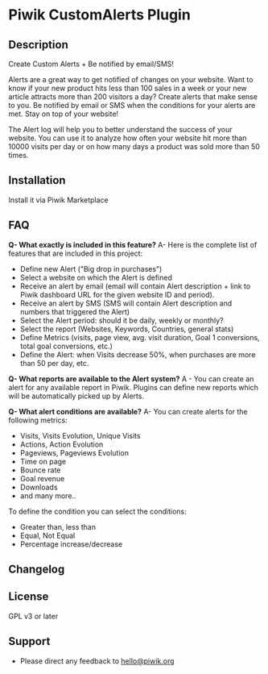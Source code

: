 # Piwik CustomAlerts Plugin 

## Description

Create Custom Alerts + Be notified by email/SMS!

Alerts are a great way to get notified of changes on your website. Want to know if your new product hits less than 100 sales in a week or your new article attracts more than 200 visitors a day? Create alerts that make sense to you. Be notified by email or SMS when the conditions for your alerts are met. Stay on top of your website!

The Alert log will help you to better understand the success of your website. You can use it to analyze how often your website hit more than 10000 visits per day or on how many days a product was sold more than 50 times.

## Installation

Install it via Piwik Marketplace

## FAQ

__Q- What exactly is included in this feature?__
A- Here is the complete list of features that are included in this project:

* Define new Alert ("Big drop in purchases")
* Select a website on which the Alert is defined
* Receive an alert by email (email will contain Alert description + link to Piwik dashboard URL for the given website ID and period).
* Receive an alert by SMS (SMS will contain Alert description and numbers that triggered the Alert)
* Select the Alert period: should it be daily, weekly or monthly?
* Select the report (Websites, Keywords, Countries, general stats)
* Define Metrics (visits, page view, avg. visit duration, Goal 1 conversions, total goal conversions, etc.)
* Define the Alert: when Visits decrease 50%, when purchases are more than 50 per day, etc.

__Q- What reports are available to the Alert system?__
A - You can create an alert for any available report in Piwik. Plugins can define new reports which will be automatically picked up by Alerts.

__Q- What alert conditions are available?__
A- You can create alerts for the following metrics:

* Visits, Visits Evolution, Unique Visits
* Actions, Action Evolution
* Pageviews, Pageviews Evolution
* Time on page
* Bounce rate
* Goal revenue
* Downloads
* and many more..

To define the condition you can select the conditions:

* Greater than, less than
* Equal, Not Equal
* Percentage increase/decrease

## Changelog


## License

GPL v3 or later

## Support

* Please direct any feedback to [hello@piwik.org](mailto:hello@piwik.org)

